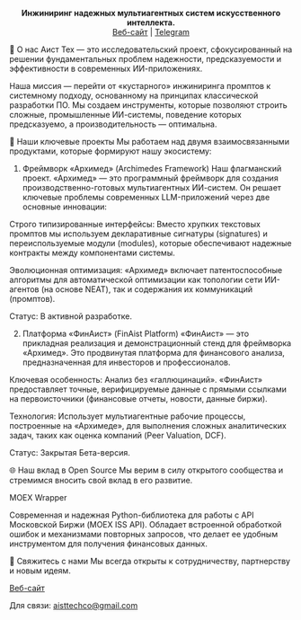 

<p align="center">
<strong>Инжиниринг надежных мультиагентных систем искусственного интеллекта.</strong>
<br />
<a href="https://aisttech.com/">Веб-сайт</a> | <a href="https://t.me/aisttech">Telegram</a>
</p>

👋 О нас
Аист Тех — это исследовательский проект, сфокусированный на решении фундаментальных проблем надежности, предсказуемости и эффективности в современных ИИ-приложениях.

Наша миссия — перейти от «кустарного» инжиниринга промптов к системному подходу, основанному на принципах классической разработки ПО. Мы создаем инструменты, которые позволяют строить сложные, промышленные ИИ-системы, поведение которых предсказуемо, а производительность — оптимальна.

🚀 Наши ключевые проекты
Мы работаем над двумя взаимосвязанными продуктами, которые формируют нашу экосистему:

1. Фреймворк «Архимед» (Archimedes Framework)
Наш флагманский проект. «Архимед» — это программный фреймворк для создания производственно-готовых мультиагентных ИИ-систем. Он решает ключевые проблемы современных LLM-приложений через две основные инновации:

Строго типизированные интерфейсы: Вместо хрупких текстовых промптов мы используем декларативные сигнатуры (signatures) и переиспользуемые модули (modules), которые обеспечивают надежные контракты между компонентами системы.

Эволюционная оптимизация: «Архимед» включает патентоспособные алгоритмы для автоматической оптимизации как топологии сети ИИ-агентов (на основе NEAT), так и содержания их коммуникаций (промптов).

Статус: В активной разработке.

2. Платформа «ФинАист» (FinAist Platform)
«ФинАист» — это прикладная реализация и демонстрационный стенд для фреймворка «Архимед». Это продвинутая платформа для финансового анализа, предназначенная для инвесторов и профессионалов.

Ключевая особенность: Анализ без «галлюцинаций». «ФинАист» предоставляет точные, верифицируемые данные с прямыми ссылками на первоисточники (финансовые отчеты, новости, данные биржи).

Технология: Использует мультиагентные рабочие процессы, построенные на «Архимеде», для выполнения сложных аналитических задач, таких как оценка компаний (Peer Valuation, DCF).

Статус: Закрытая Бета-версия.

🌐 Наш вклад в Open Source
Мы верим в силу открытого сообщества и стремимся вносить свой вклад в его развитие.

MOEX Wrapper

Современная и надежная Python-библиотека для работы с API Московской Биржи (MOEX ISS API). Обладает встроенной обработкой ошибок и механизмами повторных запросов, что делает ее удобным инструментом для получения финансовых данных.

🔗 Свяжитесь с нами
Мы всегда открыты к сотрудничеству, партнерству и новым идеям.

<a href="https://aisttech.com/">Веб-сайт</a>

Для связи: aisttechco@gmail.com

